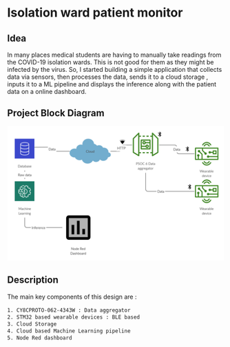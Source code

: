 # Isolation ward patient monitor 

## Idea
In many places medical students are having to manually take readings from the COVID-19 isolation wards. This is not good for them as they might be infected by the virus. So, I started building a simple application that collects data via sensors, then processes the data, sends it to a cloud storage , inputs it to a ML pipeline and displays the inference along with the patient data on a online dashboard. 

## Project Block Diagram
![Screenshot](images/PSOC6.png)

## Description
The main key components of this design are : 

    1. CY8CPROTO-062-4343W : Data aggregator
    2. STM32 based wearable devices : BLE based
    3. Cloud Storage
    4. Cloud based Machine Learning pipeline
    5. Node Red dashboard


